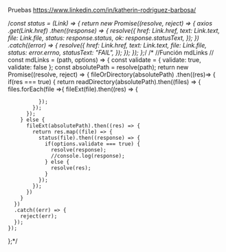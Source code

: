 Pruebas
https://www.linkedin.com/in/katherin-rodriguez-barbosa/

/*const status = (Link) => {
  return new Promise((resolve, reject) => {
    axios
      .get(Link.href)
      .then((response) => {
        resolve({
          href: Link.href,
          text: Link.text,
          file: Link.file,
          status: response.status,
          ok: response.statusText,
        });
      })
      .catch((error) => {
        resolve({
          href: Link.href,
          text: Link.text,
          file: Link.file,
          status: error.errno,
          statusText: "FAIL",
        });
      });
  });
};*/
/*
//Función mdLinks // 
const mdLinks = (path, options) => {
  const validate = {
    validate: true,
    validate: false
  };
  const absolutePath = resolve(path);
  return new Promise((resolve, reject) => {
    fileOrDirectory(absolutePath)
      .then((res)=> {
        if(res === true) {
          return readDirectory(absolutePath).then((files) => {
            files.forEach(file =>{
              fileExt(file).then((res) => {

              });
            });
          });
        } else {
          fileExt(absolutePath).then((res) => {
            return res.map((file) => {
              status(file).then((response) => {
                if(options.validate === true) {
                  resolve(response);
                  //console.log(response);
                } else {
                  resolve(res);
                }
              });
            });
          })
        }
      })
      .catch((err) => {
        reject(err);
      });
    });
  };*/


 